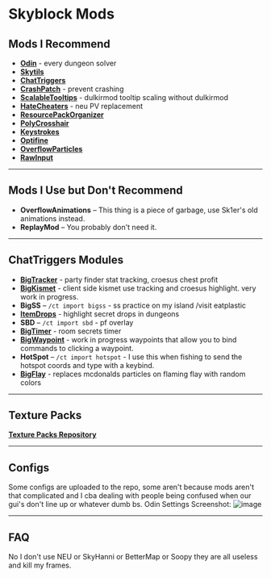 # Skyblock Mods

## Mods I Recommend
- **[Odin](https://github.com/odtheking/Odin/releases)**  - every dungeon solver
- **[Skytils](https://github.com/Skytils/SkytilsMod/releases)**
- **[ChatTriggers](https://chattriggers.com/)**
- **[CrashPatch](https://github.com/Polyfrost/CrashPatch/releases)** - prevent crashing 
- **[ScalableTooltips](https://github.com/SubAt0m1c/ScalableTooltips/releases)**  - dulkirmod tooltip scaling without dulkirmod
- **[HateCheaters](https://github.com/SubAt0m1c/HateCheaters/releases)**  - neu PV replacement
- **[ResourcePackOrganizer](https://modrinth.com/mod/resource-pack-organizer/versions)** 
- **[PolyCrosshair](https://modrinth.com/mod/crosshair/versions)**  
- **[Keystrokes](https://sk1er.club/mods/keystrokesmod)**  
- **[Optifine](https://optifine.net/downloads)**  
- **[OverflowParticles](https://modrinth.com/mod/overflowparticles/versions)**  
- **[RawInput](https://github.com/SubAt0m1c/RawInput)**
  
---

## Mods I Use but Don't Recommend
- **OverflowAnimations** – This thing is a piece of garbage, use Sk1er's old animations instead.
- **ReplayMod** – You probably don't need it.

---

## ChatTriggers Modules
- **[BigTracker](https://github.com/eatpIastic/bigtracker)** - party finder stat tracking, croesus chest profit
- **[BigKismet](https://github.com/eatpIastic/bigkismet)** - client side kismet use tracking and croesus highlight. very work in progress.  
- **BigSS** – `/ct import bigss`  - ss practice on my island /visit eatplastic
- **[ItemDrops](https://github.com/eatpIastic/itemdrops)**  - highlight secret drops in dungeons
- **SBD** – `/ct import sbd` - pf overlay
- **[BigTimer](https://github.com/eatpIastic/bigtimer)** - room secrets timer
- **[BigWaypoint](https://github.com/eatpIastic/bigwaypoint)** - work in progress waypoints that allow you to bind commands to clicking a waypoint.
- **HotSpot** – `/ct import hotspot` - I use this when fishing to send the hotspot coords and type with a keybind.
- **[BigFlay](https://github.com/eatpIastic/bigflay)** - replaces mcdonalds particles on flaming flay with random colors
---

## Texture Packs
 **[Texture Packs Repository](https://github.com/eatpIastic/texturepacks)**

---

## Configs
 Some configs are uploaded to the repo, some aren't because mods aren't that complicated and I cba dealing with people being confused when our gui's don't line up or whatever dumb bs.
 Odin Settings Screenshot:
 ![image](https://github.com/user-attachments/assets/273d403f-c541-437c-a1e2-725ebfe83b67)

---

## FAQ
No I don't use NEU or SkyHanni or BetterMap or Soopy they are all useless and kill my frames.
